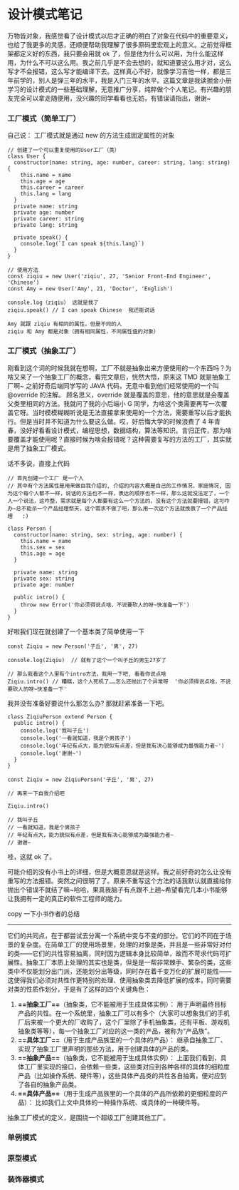 # 设计模式笔记

万物皆对象，我感觉看了设计模式以后才正确的明白了对象在代码中的重要意义，也给了我更多的灵感，还顺便帮助我理解了很多原码里宏观上的意义。之前觉得框架都定义好的东西，我只要会用就 ok 了，但是他为什么可以用，为什么能这样用，为什么不可以这么用。我之前几乎是不会去想的，就知道要这么用才对，这么写才不会报错，这么写才能编译下去。这样真心不好，就像学习吉他一样，都是三年前学的，别人是弹三年的水平，我是入门三年的水平。这篇文章是我读掘金小册学习的设计模式的一些基础理解，无意推广分享，纯粹做个个人笔记。有兴趣的朋友完全可以拿走随便用，没兴趣的同学看看也无妨，有错误请指出，谢谢~

### 工厂模式（简单工厂）

自己说： 工厂模式就是通过 new 的方法生成固定属性的对象

```
// 创建了一个可以重复使用的User工厂（类）
class User {
  constructor(name: string, age: number, career: string, lang: string) {
    this.name = name
    this.age = age
    this.career = career
    this.lang = lang
  }
  private name: string
  private age: number
  private career: string
  private lang: string

  private speak() {
    console.log(`I can speak ${this.lang}`)
  }
}

// 使用方法
const ziqiu = new User('ziqiu', 27, 'Senior Front-End Engineer', 'Chinese')
const Amy = new User('Amy', 21, 'Doctor', 'English')

console.log（ziqiu） 这就是我了
ziqiu.speak() // I can speak Chinese  我还能说话

Amy 就跟 ziqiu 有相同的属性，但是不同的人
ziqiu 和 Amy 都是对象（拥有相同属性，不同属性值的对象）

```

### 工厂模式（抽象工厂）

刚看到这个词的时候我就在想啊，工厂不就是抽象出来方便使用的一个东西吗？为啥又来了一个抽象工厂的概念，看完文章后，恍然大悟，原来这 TMD 就是抽象工厂啊~
之前好奇后端同学写的 JAVA 代码，无意中看到他们经常使用的一个叫 @override 的注解。 顾名思义，override 就是覆盖的意思，他的意思就是会覆盖父类里相同的方法。我就问了我的小后端小 G 同学，为啥这个类需要再写一次覆盖它呀。当时模模糊糊听说是无法直接拿来使用的一个方法，需要重写以后才能执行。但是当时并不知道为什么要这么做。哎，好后悔大学的时候浪费了 4 年青春，没好好看看设计模式，编程思想，数据结构，算法等知识。言归正传，那为啥要覆盖才能使用呢？直接时候为啥会报错呢？这种需要复写的方法的工厂，其实就是用了抽象工厂模式。

话不多说，直接上代码

```key
// 首先创建一个工厂 是一个人
// 其中有个方法属性是用来做自我介绍的, 介绍的内容大概是自己的工作情况，家庭情况, 因为这个每个人都不一样，说话的方法也不一样，表达的顺序也不一样，那么这就没法定了，一个人一个说法，这咋整，需求就是每个人都要有这么一个方法的，没有这个方法就要报错，这可咋办~总不能杀一个产品经理祭天，这个需求不做了吧，那么用一次这个方法就挽救了一个产品经理   :)

class Person {
  constructor(name: string, sex: string, age: number) {
    this.name = name
    this.sex = sex
    this.age = age
  }

  private name: string
  private sex: string
  private age: number

  public intro() {
    throw new Error('你必须得说点啥，不说要砍人的呀~快准备一下')
  }
}

```

好啦我们现在就创建了一个基本类了简单使用一下

```key
const Ziqiu = new Person('子丘', '男', 27)

console.log(Ziqiu)  // 就有了这个一个叫子丘的男生27岁了

// 那么我看这个人里有个intro方法，我用一下吧, 看看你说点啥
Ziqiu.intro() // 糟糕，这个人死机了……怎么还抛出了个异常呀  '你必须得说点啥，不说要砍人的呀~快准备一下'

```

我并没有准备好要说什么那怎么办? 那就赶紧准备一下吧。

```
class ZiqiuPerson extend Person {
  public intro() {
    console.log('我叫子丘')
    console.log('一看就知道，我是个男孩子')
    console.log('年纪有点大，能力貌似有点差，但是我有决心能够成为最强能力者~')
    console.log('谢谢~')
  }
}

const Ziqiu = new ZiqiuPerson('子丘', '男', 27)

// 再来一下自我介绍吧

Ziqiu.intro()

// 我叫子丘
// 一看就知道，我是个男孩子
// 年纪有点大，能力貌似有点差，但是我有决心能够成为最强能力者~
// 谢谢~

```

哇，这就 ok 了。

可能介绍的没有小书上的详细，但是大概意思就是这样。我之前好奇的怎么让没有重写的方法报错。突然之间很明了了。原来不重写这个方法的话我默认就直接给你抛出个错误不就结了嘛~哈哈，果真我脑子有点跟不上趟~希望看完几本小书能够让我拥有一定的真正的软件工程师的能力。

copy 一下小书作者的总结

---

它们的共同点，在于都尝试去分离一个系统中变与不变的部分。它们的不同在于场景的复杂度。在简单工厂的使用场景里，处理的对象是类，并且是一些非常好对付的类——它们的共性容易抽离，同时因为逻辑本身比较简单，故而不苛求代码可扩展性。抽象工厂本质上处理的其实也是类，但是是一帮非常棘手、繁杂的类，这些类中不仅能划分出门派，还能划分出等级，同时存在着千变万化的扩展可能性——这使得我们必须对共性作更特别的处理、使用抽象类去降低扩展的成本，同时需要对类的性质作划分，于是有了这样的四个关键角色：

1. **==抽象工厂==**（抽象类，它不能被用于生成具体实例）： 用于声明最终目标产品的共性。在一个系统里，抽象工厂可以有多个（大家可以想象我们的手机厂后来被一个更大的厂收购了，这个厂里除了手机抽象类，还有平板、游戏机抽象类等等），每一个抽象工厂对应的这一类的产品，被称为“产品族”。
2. **==具体工厂==**（用于生成产品族里的一个具体的产品）： 继承自抽象工厂、实现了抽象工厂里声明的那些方法，用于创建具体的产品的类。
3. **==抽象产品==**（抽象类，它不能被用于生成具体实例）： 上面我们看到，具体工厂里实现的接口，会依赖一些类，这些类对应到各种各样的具体的细粒度产品（比如操作系统、硬件等），这些具体产品类的共性各自抽离，便对应到了各自的抽象产品类。
4. **==具体产品==**（用于生成产品族里的一个具体的产品所依赖的更细粒度的产品）： 比如我们上文中具体的一种操作系统、或具体的一种硬件等。

抽象工厂模式的定义，是围绕一个超级工厂创建其他工厂。

### 单例模式

### 原型模式

### 装饰器模式

